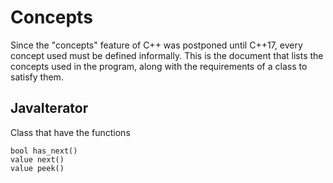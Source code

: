 Concepts
========

Since the "concepts" feature of C++ was postponed until C++17,
every concept used must be defined informally. This is the
document that lists the concepts used in the program,
along with the requirements of a class to satisfy them.


JavaIterator
------------

Class that have the functions

    bool has_next()
    value next()
    value peek()
